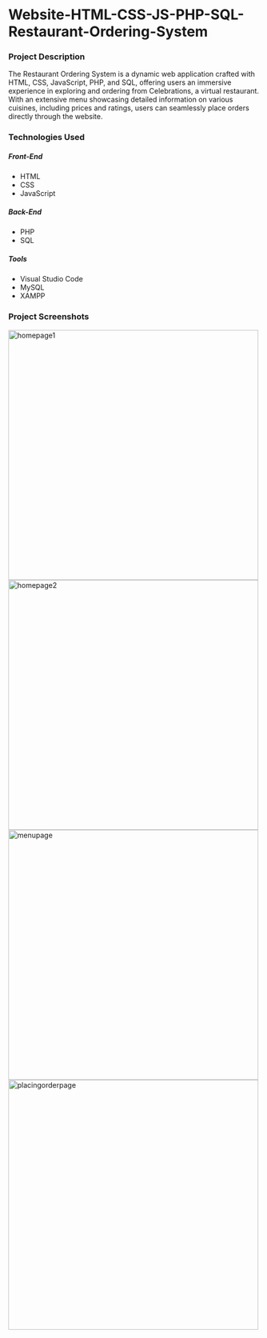 # Website-HTML-CSS-JS-PHP-SQL-Restaurant-Ordering-System

### Project Description

The Restaurant Ordering System is a dynamic web application crafted with HTML, CSS, JavaScript, PHP, and SQL, offering users an immersive experience in exploring and ordering from Celebrations, a virtual restaurant. With an extensive menu showcasing detailed information on various cuisines, including prices and ratings, users can seamlessly place orders directly through the website.

### Technologies Used

##### Front-End
- HTML
- CSS
- JavaScript

##### Back-End
- PHP
- SQL

##### Tools
- Visual Studio Code
- MySQL
- XAMPP

### Project Screenshots

<img width="500" alt="homepage1" src="https://github.com/poorva-r/Website-HTML-CSS-JS-PHP-SQL-Restaurant-Ordering-System/assets/85826531/00758c5d-469c-4173-892d-39ca7d28f7de">
<br>
<img width="500" alt="homepage2" src="https://github.com/poorva-r/Website-HTML-CSS-JS-PHP-SQL-Restaurant-Ordering-System/assets/85826531/b0193cd7-efae-4759-8a1e-777e68a2e10e">
<br>
<img width="500" alt="menupage" src="https://github.com/poorva-r/Website-HTML-CSS-JS-PHP-SQL-Restaurant-Ordering-System/assets/85826531/2a81ae5d-6cf2-4979-a1f2-583e8db02499">
<br>
<img width="500" alt="placingorderpage" src="https://github.com/poorva-r/Website-HTML-CSS-JS-PHP-SQL-Restaurant-Ordering-System/assets/85826531/957fe685-aa5a-4154-a62d-3e64090b4a31">



